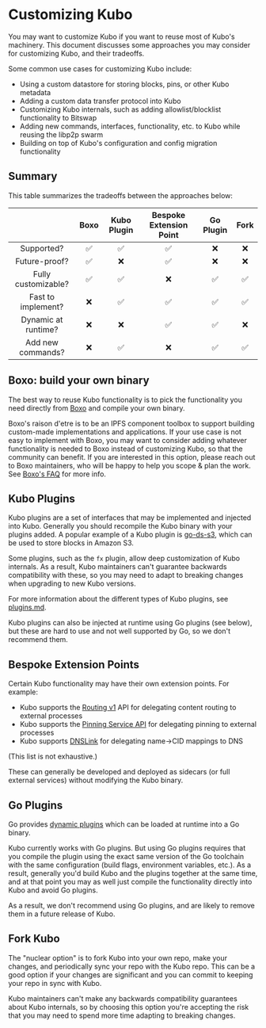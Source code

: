 # Customizing Kubo

You may want to customize Kubo if you want to reuse most of Kubo's machinery. This document discusses some approaches you may consider for customizing Kubo, and their tradeoffs.

Some common use cases for customizing Kubo include:

- Using a custom datastore for storing blocks, pins, or other Kubo metadata
- Adding a custom data transfer protocol into Kubo
- Customizing Kubo internals, such as adding allowlist/blocklist functionality to Bitswap
- Adding new commands, interfaces, functionality, etc. to Kubo while reusing the libp2p swarm
- Building on top of Kubo's configuration and config migration functionality

## Summary
This table summarizes the tradeoffs between the approaches below:

||  Boxo | Kubo Plugin | Bespoke Extension Point | Go Plugin | Fork |
| :---: | :---: | :---: | :---: | :---: | :---: |
| Supported? |✅|✅|✅|❌|❌|
| Future-proof? |✅|❌|✅|❌|❌|
| Fully customizable? |✅|✅|❌|✅|✅|
| Fast to implement? |❌|✅|✅|✅|✅|
| Dynamic at runtime?  |❌|❌|✅|✅|❌|
| Add new commands? |❌|✅|❌|✅|✅|

## Boxo: build your own binary
The best way to reuse Kubo functionality is to pick the functionality you need directly from [Boxo](https://github.com/ipfs/boxo) and compile your own binary.

Boxo's raison d'etre is to be an IPFS component toolbox to support building custom-made implementations and applications. If your use case is not easy to implement with Boxo, you may want to consider adding whatever functionality is needed to Boxo instead of customizing Kubo, so that the community can benefit. If you are interested in this option, please reach out to Boxo maintainers, who will be happy to help you scope & plan the work. See [Boxo's FAQ](https://github.com/ipfs/boxo#help) for more info.

## Kubo Plugins
Kubo plugins are a set of interfaces that may be implemented and injected into Kubo. Generally you should recompile the Kubo binary with your plugins added. A popular example of a Kubo plugin is [go-ds-s3](https://github.com/ipfs/go-ds-s3), which can be used to store blocks in Amazon S3.

Some plugins, such as the `fx` plugin, allow deep customization of Kubo internals. As a result, Kubo maintainers can't guarantee backwards compatibility with these, so you may need to adapt to breaking changes when upgrading to new Kubo versions.

For more information about the different types of Kubo plugins, see [plugins.md](./plugins.md).

Kubo plugins can also be injected at runtime using Go plugins (see below), but these are hard to use and not well supported by Go, so we don't recommend them.

## Bespoke Extension Points
Certain Kubo functionality may have their own extension points. For example:

* Kubo supports the [Routing v1](https://github.com/ipfs/specs/blob/main/routing/ROUTING_V1_HTTP.md) API for delegating content routing to external processes
* Kubo supports the [Pinning Service API](https://github.com/ipfs/pinning-services-api-spec) for delegating pinning to external processes
* Kubo supports [DNSLink](https://dnslink.dev/) for delegating name->CID mappings to DNS

(This list is not exhaustive.)

These can generally be developed and deployed as sidecars (or full external services) without modifying the Kubo binary.

## Go Plugins
Go provides [dynamic plugins](https://pkg.go.dev/plugin) which can be loaded at runtime into a Go binary.

Kubo currently works with Go plugins. But using Go plugins requires that you compile the plugin using the exact same version of the Go toolchain with the same configuration (build flags, environment variables, etc.). As a result, generally you'd build Kubo and the plugins together at the same time, and at that point you may as well just compile the functionality directly into Kubo and avoid Go plugins.

As a result, we don't recommend using Go plugins, and are likely to remove them in a future release of Kubo.

## Fork Kubo
The "nuclear option" is to fork Kubo into your own repo, make your changes, and periodically sync your repo with the Kubo repo. This can be a good option if your changes are significant and you can commit to keeping your repo in sync with Kubo.

Kubo maintainers can't make any backwards compatibility guarantees about Kubo internals, so by choosing this option you're accepting the risk that you may need to spend more time adapting to breaking changes.
